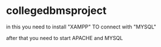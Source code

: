# collegedbmsproject

in this you need to install "XAMPP" TO connect with "MYSQL"

after that you need to start APACHE and MYSQL
